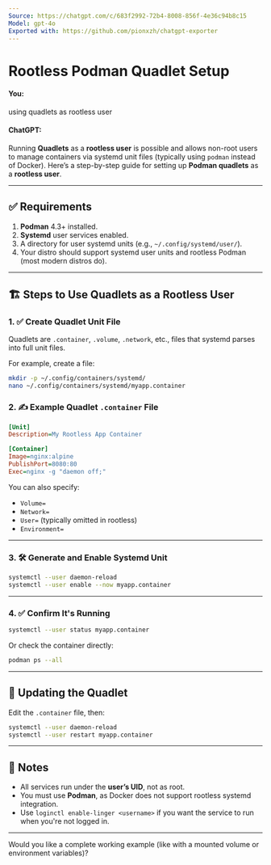 ```yaml
---
Source: https://chatgpt.com/c/683f2992-72b4-8008-856f-4e36c94b8c15
Model: gpt-4o
Exported with: https://github.com/pionxzh/chatgpt-exporter
---
```


# Rootless Podman Quadlet Setup

#### You:
using quadlets as rootless user

#### ChatGPT:
Running **Quadlets** as a **rootless user** is possible and allows non-root users to manage containers via systemd unit files (typically using `podman` instead of Docker). Here’s a step-by-step guide for setting up **Podman quadlets** as a **rootless user**.

---

## ✅ Requirements

1. **Podman** 4.3+ installed.
2. **Systemd** user services enabled.
3. A directory for user systemd units (e.g., `~/.config/systemd/user/`).
4. Your distro should support systemd user units and rootless Podman (most modern distros do).

---

## 🏗️ Steps to Use Quadlets as a Rootless User

### 1. ✅ Create Quadlet Unit File

Quadlets are `.container`, `.volume`, `.network`, etc., files that systemd parses into full unit files.

For example, create a file:

```bash
mkdir -p ~/.config/containers/systemd/
nano ~/.config/containers/systemd/myapp.container
```

### 2. ✍️ Example Quadlet `.container` File

```ini
[Unit]
Description=My Rootless App Container

[Container]
Image=nginx:alpine
PublishPort=8080:80
Exec=nginx -g "daemon off;"
```

You can also specify:

- `Volume=`
- `Network=`
- `User=` (typically omitted in rootless)
- `Environment=`

---

### 3. 🛠️ Generate and Enable Systemd Unit

```bash
systemctl --user daemon-reload
systemctl --user enable --now myapp.container
```

---

### 4. ✅ Confirm It's Running

```bash
systemctl --user status myapp.container
```

Or check the container directly:

```bash
podman ps --all
```

---

## 🔄 Updating the Quadlet

Edit the `.container` file, then:

```bash
systemctl --user daemon-reload
systemctl --user restart myapp.container
```

---

## 📝 Notes

- All services run under the **user’s UID**, not as root.
- You must use **Podman**, as Docker does not support rootless systemd integration.
- Use `loginctl enable-linger <username>` if you want the service to run when you're not logged in.

---

Would you like a complete working example (like with a mounted volume or environment variables)?
